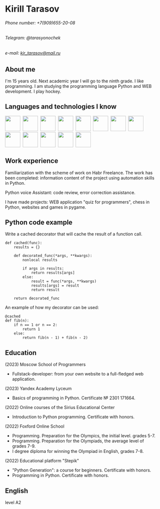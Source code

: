 # Kirill Tarasov

###### Phone number: +7(909)655-20-08
###### Telegram: @tarasyonochek
###### e-mail: kir_tarasov@mail.ru

## About me

I'm 15 years old. Next academic year I will go to the ninth grade. I like programming. I am studying the programming language Python and WEB development. I play hockey.

## Languages and technologies I know

<img src="https://cdn.jsdelivr.net/gh/devicons/devicon/icons/python/python-original-wordmark.svg" width="50" hieght="50" />&nbsp;
<img src="https://cdn.jsdelivr.net/gh/devicons/devicon/icons/html5/html5-original-wordmark.svg" width="50" hieght="50" />&nbsp;
<img src="https://cdn.jsdelivr.net/gh/devicons/devicon/icons/css3/css3-original-wordmark.svg" width="50" hieght="50" />&nbsp;
<img src="https://cdn.jsdelivr.net/gh/devicons/devicon/icons/javascript/javascript-original.svg" width="50" hieght="50" />&nbsp;
<img src="https://cdn.jsdelivr.net/gh/devicons/devicon/icons/bootstrap/bootstrap-original-wordmark.svg" width="50" hieght="50" />&nbsp;
<img src="https://cdn.jsdelivr.net/gh/devicons/devicon/icons/handlebars/handlebars-original-wordmark.svg" width="50" hieght="50" />&nbsp;
<img src="https://cdn.jsdelivr.net/gh/devicons/devicon/icons/npm/npm-original-wordmark.svg" width="50" hieght="50" />&nbsp;
<img src="https://cdn.jsdelivr.net/gh/devicons/devicon/icons/express/express-original.svg" width="50" hieght="50" />&nbsp;
<img src="https://cdn.jsdelivr.net/gh/devicons/devicon/icons/nodejs/nodejs-original.svg" width="50" hieght="50" />&nbsp;
<img src="https://cdn.jsdelivr.net/gh/devicons/devicon/icons/mongodb/mongodb-original-wordmark.svg" width="50" hieght="50" />&nbsp;
<img src="https://cdn.jsdelivr.net/gh/devicons/devicon/icons/vuejs/vuejs-original-wordmark.svg" width="50" hieght="50" />&nbsp;
<img src="https://cdn.jsdelivr.net/gh/devicons/devicon/icons/git/git-original-wordmark.svg" width="50" hieght="50" />&nbsp;
<img src="https://cdn.jsdelivr.net/gh/devicons/devicon/icons/github/github-original-wordmark.svg" width="50" hieght="50" />

## Work experience

Familiarization with the scheme of work on Habr Freelance. The work has been completed: information content of the project using automation skills in Python. 

Python voice Assistant: code review, error correction assistance.

I have made projects: WEB application "quiz for programmers", chess in Python, websites and games in pygame.

## Python code example

Write a cached decorator that will cache the result of a function call.

```
def cached(func):
    results = {}
    
    def decorated_func(*args, **kwargs):
        nonlocal results
        
        if args in results:
            return results[args]
        else:
            result = func(*args, **kwargs)
            results[args] = result
            return result

    return decorated_func
```

An example of how my decorator can be used:

```
@cached 
def fib(n): 
    if n == 1 or n == 2: 
        return 1 
    else: 
        return fib(n - 1) + fib(n - 2)
```



## Education

(2023) Moscow School of Programmers
- Fullstack-developer: from your own website to a full-fledged web application.

(2023) Yandex Academy Lyceum
- Basics of programming in Python. Certificate № 2301 171664.

(2022) Online courses of the Sirius Educational Center
- Introduction to Python programming. Certificate with honors.

(2022) Foxford Online School
- Programming. Preparation for the Olympics, the initial level. grades 5-7.
- Programming. Preparation for the Olympiads, the average level of grades 7-9.
- I degree diploma for winning the Olympiad in English, grades 7-8.

(2022) Educational platform "Stepik"
- "Python Generation": a course for beginners. Certificate with honors.
- Programming in Python. Certificate with honors.

## English
level A2
